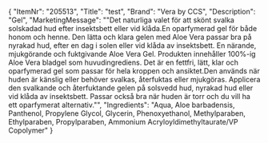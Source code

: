 {
  "ItemNr": "205513",
  "Title": "test",
  "Brand": "Vera by CCS",
  "Description": "Gel",
  "MarketingMessage": "\"Det naturliga valet för att skönt svalka solskadad hud efter insektsbett eller vid klåda.En oparfymerad gel för både honom och henne. Den lätta och klara gelen med Aloe Vera passar bra på nyrakad hud, efter en dag i solen eller vid klåda av insektsbett. En närande, mjukgörande och fuktgivande Aloe Vera Gel. Produkten innehåller 100%-ig Aloe Vera bladgel som huvudingrediens. Det är en fettfri, lätt, klar och oparfymerad gel som passar för hela kroppen och ansiktet.Den används när huden är känslig eller behöver svalkas, återfuktas eller mjukgöras. Applicera den svalkande och återfuktande gelen på solsvedd hud, nyrakad hud eller vid klåda av insektsbett. Passar också bra när huden är torr och du vill ha ett oparfymerat alternativ.\"",
  "Ingredients": "Aqua, Aloe barbadensis, Panthenol, Propylene Glycol, Glycerin, Phenoxyethanol, Methylparaben, Ethylparaben, Propylparaben, Ammonium Acryloyldimethyltaurate/VP Copolymer"
}